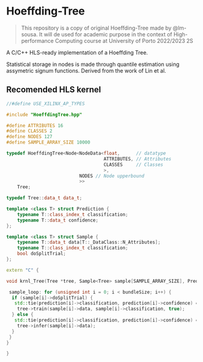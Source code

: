 # Hoeffding-Tree

> This repository is a copy of original Hoeffding-Tree made by @lm-sousa. It will de used for academic purpose in the context of High-performance Computing course at University of Porto 2022/2023 2S

A C/C++ HLS-ready implementation of a Hoeffding Tree.

Statistical storage in nodes is made through quantile estimation using assymetric signum functions. Derived from the work of Lin et al.

## Recomended HLS kernel

```C++
//#define USE_XILINX_AP_TYPES

#include "HoeffdingTree.hpp"

#define ATTRIBUTES 16
#define CLASSES 2
#define NODES 127
#define SAMPLE_ARRAY_SIZE 10000

typedef HoeffdingTree<Node<NodeData<float,      // datatype
                                    ATTRIBUTES, // Attributes
                                    CLASSES     // Classes
                                    >,
                           NODES // Node upperbound
                           >>
    Tree;

typedef Tree::data_t data_t;

template <class T> struct Prediction {
    typename T::class_index_t classification;
    typename T::data_t confidence;
};

template <class T> struct Sample {
    typename T::data_t data[T::_DataClass::N_Attributes];
    typename T::class_index_t classification;
    bool doSplitTrial;
};

extern "C" {

void krnl_Tree(Tree *tree, Sample<Tree> sample[SAMPLE_ARRAY_SIZE], Prediction<Tree> prediction[SAMPLE_ARRAY_SIZE], unsigned int bundleSize) {

 sample_loop: for (unsigned int i = 0; i < bundleSize; i++) {
  if (sample[i]->doSplitTrial) {
   std::tie(prediction[i]->classification, prediction[i]->confidence) =
    tree->train(sample[i]->data, sample[i]->classification, true);
  } else {
   std::tie(prediction[i]->classification, prediction[i]->confidence) =
    tree->infer(sample[i]->data);
  }
 }
}

}
```
